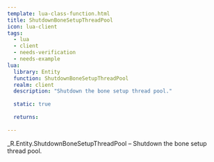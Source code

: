 ```yaml
---
template: lua-class-function.html
title: ShutdownBoneSetupThreadPool
icon: lua-client
tags:
  - lua
  - client
  - needs-verification
  - needs-example
lua:
  library: Entity
  function: ShutdownBoneSetupThreadPool
  realm: client
  description: "Shutdown the bone setup thread pool."
  
  static: true
  
  returns:
    
---
```


<div class="lua__search__keywords">
_R.Entity.ShutdownBoneSetupThreadPool &#x2013; Shutdown the bone setup thread pool.
</div>
